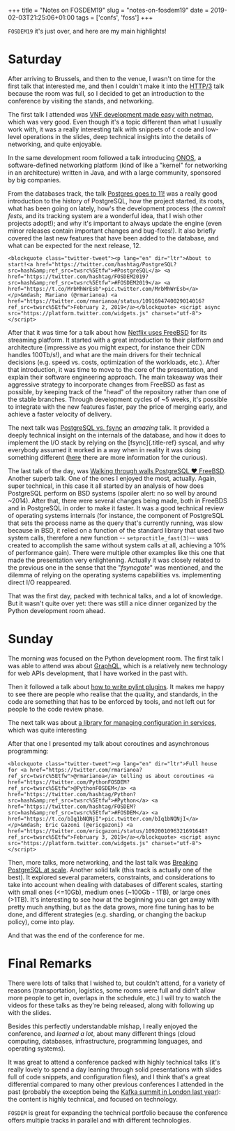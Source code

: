 +++
title = "Notes on FOSDEM19"
slug = "notes-on-fosdem19"
date = 2019-02-03T21:25:06+01:00
tags = ['confs', 'foss']
+++

`FOSDEM19` it\'s just over, and here are my main highlights!

# Saturday

After arriving to Brussels, and then to the venue, I wasn\'t on time for
the first talk that interested me, and then I couldn\'t make it into the
[HTTP/3](https://fosdem.org/2019/schedule/event/http3/) talk because the
room was full, so I decided to get an introduction to the conference by
visiting the stands, and networking.

The first talk I attended was [VNF development made easy with
netmap](https://fosdem.org/2019/schedule/event/netmap_vnf_development/),
which was very good. Even though it\'s a topic different than what I
usually work with, it was a really interesting talk with snippets of `C`
code and low-level operations in the slides, deep technical insights
into the details of networking, and quite enjoyable.

In the same development room followed a talk introducing
[ONOS](https://fosdem.org/2019/schedule/event/onos_introduction/), a
software-defined networking platform (kind of like a \"kernel\" for
networking in an architecture) written in Java, and with a large
community, sponsored by big companies.

From the databases track, the talk [Postgres goes to
11!](https://www.fosdem.org/2019/schedule/event/postgresql11/) was a
really good introduction to the history of PostgreSQL, how the project
started, its roots, what has been going on lately, how\'s the
development process (the *commit fests*, and its tracking system are a
wonderful idea, that I wish other projects adopt!); and why it\'s
important to always update the engine (even minor releases contain
important changes and bug-fixes!). It also briefly covered the last new
features that have been added to the database, and what can be expected
for the next release, 12.

```{=html}
<blockquote class="twitter-tweet"><p lang="en" dir="ltr">About to start!<a href="https://twitter.com/hashtag/PostgreSQL?src=hash&amp;ref_src=twsrc%5Etfw">#PostgreSQL</a> <a href="https://twitter.com/hashtag/FOSDEM2019?src=hash&amp;ref_src=twsrc%5Etfw">#FOSDEM2019</a> <a href="https://t.co/MrbMhWrEsb">pic.twitter.com/MrbMhWrEsb</a></p>&mdash; Mariano (@rmarianoa) <a href="https://twitter.com/rmarianoa/status/1091694740029014016?ref_src=twsrc%5Etfw">February 2, 2019</a></blockquote> <script async src="https://platform.twitter.com/widgets.js" charset="utf-8"></script>
```
After that it was time for a talk about how [Netflix uses
FreeBSD](https://fosdem.org/2019/schedule/event/netflix_freebsd/) for
its streaming platform. It started with a great introduction to their
platform and architecture (impressive as you might expect, for instance
their CDN handles 100Tb/s!), and what are the main drivers for their
technical decisions (e.g. speed vs. costs, optimization of the
workloads, etc.). After that introduction, it was time to move to the
core of the presentation, and explain their software engineering
approach. The main takeaway was their aggressive strategy to incorporate
changes from FreeBSD as fast as possible, by keeping track of the
\"head\" of the repository rather than one of the stable branches.
Through development cycles of \~5 weeks, it\'s possible to integrate
with the new features faster, pay the price of merging early, and
achieve a faster velocity of delivery.

The next talk was [PostgreSQL vs.
fsync](https://fosdem.org/2019/schedule/event/postgresql_fsync/) an
*amazing* talk. It provided a deeply technical insight on the internals
of the database, and how it does to implement the I/O stack by relying
on the [fsync]{.title-ref} syscal, and why everybody assumed it worked
in a way when in reality it was doing something different
([here](https://lwn.net/Articles/752063/) there are more information for
the curious).

The last talk of the day, was [Walking through walls PostgreSQL ♥
FreeBSD](https://fosdem.org/2019/schedule/event/walking_through_walls/).
Another superb talk. One of the ones I enjoyed the most, actually.
Again, super technical, in this case it all started by an analysis of
how does PostgreSQL perform on BSD systems (spoiler alert: no so well by
around \~2014). After that, there were several changes being made, both
in FreeBDS and in PostgreSQL in order to make it faster. It was a good
technical review of operating systems internals (for instance, the
component of PostgreSQL that sets the process name as the query that\'s
currently running, was slow because in BSD, it relied on a function of
the standard library that used two system calls, therefore a new
function \-- `setproctitle_fast(3)`\-- was created to accomplish the
same without system calls at all, achieving a 10% of performance gain).
There were multiple other examples like this one that made the
presentation very enlightening. Actually it was closely related to the
previous one in the sense that the \"*fsyncgate*\" was mentioned, and
the dilemma of relying on the operating systems capabilities vs.
implementing direct I/O reappeared.

That was the first day, packed with technical talks, and a lot of
knowledge. But it wasn\'t quite over yet: there was still a nice dinner
organized by the Python development room ahead.

# Sunday

The morning was focused on the Python development room. The first talk I
was able to attend was about
[GraphQL](https://fosdem.org/2019/schedule/event/python_discover_graphql/),
which is a relatively new technology for web APIs development, that I
have worked in the past with.

Then it followed a talk about [how to write pylint
plugins](https://fosdem.org/2019/schedule/event/python_write_pylint_plugins/).
It makes me happy to see there are people who realise that the quality,
and standards, in the code are something that has to be enforced by
tools, and not left out for people to the code review phase.

The next talk was about [a library for managing configuration in
services](https://fosdem.org/2019/schedule/event/python_application_configuration/),
which was quite interesting

After that one I presented my talk about coroutines and asynchronous
programming:

```{=html}
<blockquote class="twitter-tweet"><p lang="en" dir="ltr">Full house for <a href="https://twitter.com/rmarianoa?ref_src=twsrc%5Etfw">@rmarianoa</a> telling us about coroutines <a href="https://twitter.com/PythonFOSDEM?ref_src=twsrc%5Etfw">@PythonFOSDEM</a> <a href="https://twitter.com/hashtag/Python?src=hash&amp;ref_src=twsrc%5Etfw">#Python</a> <a href="https://twitter.com/hashtag/FOSDEM?src=hash&amp;ref_src=twsrc%5Etfw">#FOSDEM</a> <a href="https://t.co/bIq1bNQNjI">pic.twitter.com/bIq1bNQNjI</a></p>&mdash; Eric Gazoni (@ericgazoni) <a href="https://twitter.com/ericgazoni/status/1092001096321691648?ref_src=twsrc%5Etfw">February 3, 2019</a></blockquote> <script async src="https://platform.twitter.com/widgets.js" charset="utf-8"></script>
```
Then, more talks, more networking, and the last talk was [Breaking
PostgreSQL at
scale](https://fosdem.org/2019/schedule/event/breaking_postgresql_on_scale/).
Another solid talk (this track is actually one of the best). It explored
several parameters, constraints, and considerations to take into account
when dealing with databases of different scales, starting with small
ones (\<=10Gb), medium ones (\~100Gb - 1TB), or large ones (\>1TB).
It\'s interesting to see how at the beginning you can get away with
pretty much anything, but as the data grows, more fine tuning has to be
done, and different strategies (e.g. sharding, or changing the backup
policy), come into play.

And that was the end of the conference for me.

# Final Remarks

There were lots of talks that I wished to, but couldn\'t attend, for a
variety of reasons (transportation, logistics, some rooms were full and
didn\'t allow more people to get in, overlaps in the schedule, etc.) I
will try to watch the videos for these talks as they\'re being released,
along with following up with the slides.

Besides this perfectly understandable mishap, I really enjoyed the
conference, and *learned a lot*, about many different things (cloud
computing, databases, infrastructure, programming languages, and
operating systems).

It was great to attend a conference packed with highly technical talks
(it\'s really lovely to spend a day leaning through solid presentations
with slides full of code snippets, and configuration files), and I think
that\'s a great differential compared to many other previous conferences
I attended in the past (probably the exception being the [Kafka summit
in London last
year](link://slug/notes-on-the-kafka-summit-london-2018)): the content
is highly technical, and focused on technology.

`FOSDEM` is great for expanding the technical portfolio because the
conference offers multiple tracks in parallel and with different
technologies.
